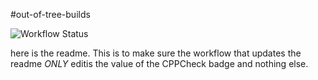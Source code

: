 #out-of-tree-builds

![Workflow Status](https://img.shields.io/badge/CPPCheck-123-blue)


here is the readme.  This is to make sure the workflow that updates the readme _ONLY_ editis the value of the CPPCheck badge and nothing else.
